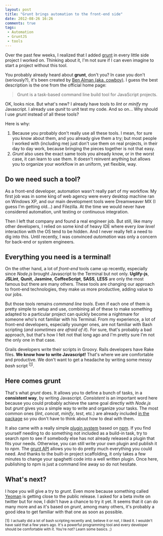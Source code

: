 ```yaml
---
layout: post
title: "Grunt brings automation to the front-end side"
date: 2012-08-26 16:26
comments: true
tags:
 - Automation
 - GruntJS
 - tools
---
```


Over the past few weeks, I realized that I added [grunt][grunt] in every little side project I worked on.
Thinking about it, I'm not sure if I can even imagine to start a project without this tool.

<!-- more -->
You probably already heard about **grunt**, don't you? In case you don't (seriously?), it's been created by [Ben Alman (aka. cowboy)](http://benalman.com/).
I guess the best description is the one from the official home page:

> Grunt is a task-based command line build tool for JavaScript projects.

OK, looks nice.
But what's new?
I already have tools to _lint_ or _minify_ my Javascript.
I already use _qunit_ to unit test my code.
And so on... Why should I use _grunt_ instead of all these tools?

Here is why:

1. Because you probably don't really use all these tools.
I mean, for sure you know about them, and you already give them a try; but most people I worked with (including me) just don't use them on real projects, in their day to day work, because bringing the pieces together is not that easy.
2. _Grunt_ also uses the exact same tools you already know, or in the worst case, it can learn to use them.
It doesn't reinvent anything but allows you to organize your workflow in an uniform, yet flexible, way.

[grunt]: http://www.gruntjs.com (Grunt)

## Do we need such a tool?

As a front-end developer, automation wasn't really part of my workflow.
My first job was in some king of web agency were every desktop machine ran on Windows XP, and our main development tools were Dreamweaver MX (I guess I'm getting old...) and Filezilla. 
At the time we would never have considered automation, unit testing or continuous integration.

Then I left that company and found a real engineer job.
But still, like many other developers, I relied on some kind of heavy IDE where every _low level_ interaction with the OS tend to be hidden.
And I never really felt a need to dig into this.
Until recently, I was convinced _automation_ was only a concern for back-end or system engineers.

## Everything you need is a terminal!

On the other hand, a lot of _front-end_ tools came up recently, especially since _Node.js_ brought Javascript to the Terminal but not only.
**Uglify-js**, **JSLint**, **Qunit**, **Jasmine**, **CoffeeScript**, **SASS**, **LESS** are only the most famous but there are many others.
These tools are changing our approach to front-end technologies, they make us more productive, adding value to our jobs.

But those tools remains _command line tools_.
Even if each one of them is pretty simple to setup and use, combining all of these to make something adapted to a particular project can quickly become a nightmare for someone who's not familiar with his Terminal.
From my experience, a lot of front-end developers, especially younger ones, are not familiar with Bash scripting (_and sometimes are afraid of it_). For sure, that's probably a bad approach, but that's how I felt not that long ago and I'm pretty sure I'm not the only one in that case.

Grails developers write their scripts in Groovy.
Rails developers have Rake files.
**We know how to write Javascript!** That's where we are comfortable and productive.
We don't want to get a headache by writing some messy _bash_ script <sup>\[[1](#note1)\]</sup>.

## Here comes grunt

That's what _grunt_ does. It allows you to define a bunch of tasks, in a **consistent way**, by writing Javascript.
_Consistent_ is an important word here because you could probably achieve the same goal directly with _Node.js_ but _grunt_ gives you a simple way to write and organize your tasks.
The most common ones (_lint_, _concat_, _minify_, _test_, etc.) are already included [in the package][grunt-built-in] so you don't have to think about how to deal with them.

It also came with a really simple [plugin system][grunt-plugins] based on [npm][npm].
If you find yourself needing to do something not included as a build-in task, try to search _npm_ to see if somebody else has not already released a plugin that fits your needs.
Otherwise, you can still write your own plugin and publish it to _npm_.
The [grunt API][grunt-api] allows you to do pretty much everything you could need.
And thanks to the built-in project scaffolding, it only takes a few minutes to change your spaghetti code into a well written plugin. Once here, publishing to npm is just a command line away so do not hesitate.

## What's next?

I hope you will give a try to _grunt_. Even more because something called [Yeoman](http://yeoman.io/) is getting close to the public release. I asked for a beta invite on twitter but for now, I didn't have a chance to try it yet.
It seems that it can do many more and as it's based on _grunt_, among many others, it's probably a good idea to get familiar with that one as soon as possible.

[grunt-built-in]: https://github.com/cowboy/grunt#built-in-tasks (grunt built-in Tasks)
[grunt-plugins]: https://github.com/cowboy/grunt/blob/master/docs/getting_started.md#loading-grunt-plugins-or-tasks-folders (Loading grunt plugins or tasks folders)
[npm]: https://npmjs.org (Node Packaged Modules)
[grunt-api]: https://github.com/cowboy/grunt/blob/master/docs/api.md (The grunt API)

<a id="note1"></a>
<small>[1]: I actually did a lot of bash scripting recently and, believe it or not, I liked it. I wouldn't have said that a few years ago. It's a powerful programming tool and every developer should be comfortable with it. You're not? Learn some basics. ;)</small>
